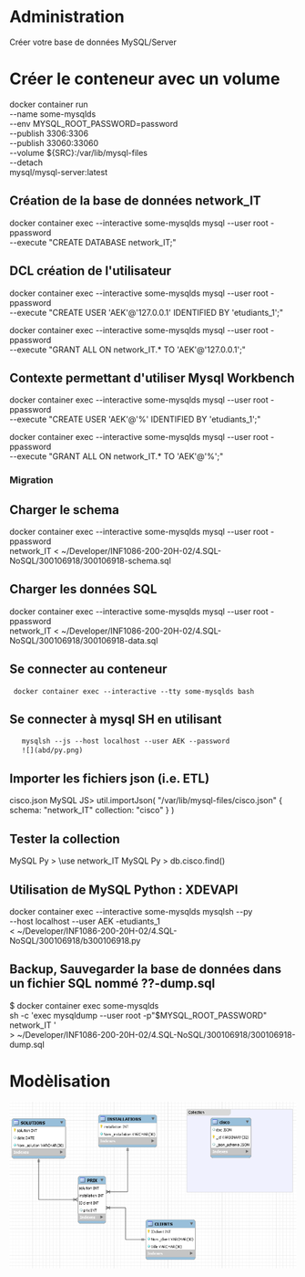 


# Administration
Créer votre base de données MySQL/Server
# Créer le conteneur avec un volume
 
docker container run \
         --name some-mysqlds \
         --env MYSQL_ROOT_PASSWORD=password \
         --publish 3306:3306 \
         --publish 33060:33060 \
         --volume ${SRC}:/var/lib/mysql-files \
         --detach \
         mysql/mysql-server:latest
         
         
## Création de la base de données network_IT
docker container exec --interactive some-mysqlds mysql --user root -ppassword \
                        --execute "CREATE DATABASE network_IT;"
                        
## DCL création de l'utilisateur
docker container exec --interactive some-mysqlds mysql --user root -ppassword \
                        --execute "CREATE USER 'AEK'@'127.0.0.1' IDENTIFIED BY 'etudiants_1';"
                        
docker container exec --interactive some-mysqlds mysql --user root -ppassword \
                        --execute "GRANT ALL ON network_IT.* TO 'AEK'@'127.0.0.1';"

## Contexte permettant d'utiliser Mysql Workbench
docker container exec --interactive some-mysqlds mysql --user root -ppassword \
                        --execute "CREATE USER 'AEK'@'%' IDENTIFIED BY 'etudiants_1';"
                        
 docker container exec --interactive some-mysqlds mysql --user root -ppassword \
                        --execute "GRANT ALL ON network_IT.* TO 'AEK'@'%';"


### Migration

## Charger le schema
docker container exec --interactive some-mysqlds mysql --user root -ppassword \
          network_IT < ~/Developer/INF1086-200-20H-02/4.SQL-NoSQL/300106918/300106918-schema.sql

##  Charger les données SQL
docker container exec --interactive some-mysqlds mysql --user root -ppassword \
          network_IT < ~/Developer/INF1086-200-20H-02/4.SQL-NoSQL/300106918/300106918-data.sql

##  Se connecter au conteneur
     docker container exec --interactive --tty some-mysqlds bash
     
##  Se connecter à mysql SH en utilisant 
       mysqlsh --js --host localhost --user AEK --password
       ![](abd/py.png)
       
       
##  Importer les fichiers json (i.e. ETL)
cisco.json
MySQL JS> util.importJson(
              "/var/lib/mysql-files/cisco.json" 
              {
                  schema: "network_IT"
                  collection: "cisco"
              }
          )

## Tester la collection
MySQL  Py > \use network_IT
MySQL  Py > db.cisco.find()

## Utilisation de MySQL Python : XDEVAPI
docker container exec --interactive some-mysqlds mysqlsh --py \
                        --host localhost --user AEK -etudiants_1 \
                   < ~/Developer/INF1086-200-20H-02/4.SQL-NoSQL/300106918/b300106918.py
                   
##  Backup, Sauvegarder la base de données dans un fichier SQL nommé ??-dump.sql

$ docker container exec some-mysqlds \
    sh -c 'exec mysqldump --user root -p"$MYSQL_ROOT_PASSWORD" network_IT ' \
    > ~/Developer/INF1086-200-20H-02/4.SQL-NoSQL/300106918/300106918-dump.sql


# Modèlisation

![](abd/collection.png)
